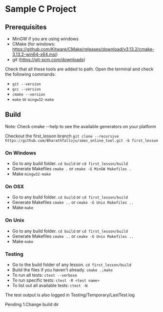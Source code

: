 # Sample C Project

## Prerequisites
- MinGW if you are using windows
- CMake (for windows: https://github.com/Kitware/CMake/releases/download/v3.13.2/cmake-3.13.2-win64-x64.msi)
- git (https://git-scm.com/downloads)

Check that all these tools are added to path. Open the terminal and check the following commands:
- `git --version`
- `gcc --version`
- `cmake --version`
- `make` or `mingw32-make`

## Build
Note: Check cmake --help to see the available generators on your platform

Checkout the first_lesson branch
`git clone --recursive https://github.com/BharathTalloju/smec_online_tool.git -b first_lesson`

### On Windows
- Go to any build folder.
`cd build` or `cd first_lesson/build`
- Generate Makefiles
`cmake .` or `cmake -G MinGW Makefiles .`
- Make
`mingw32-make`

### On OSX
- Go to any build folder.
`cd build` or `cd first_lesson/build`
- Generate Makefiles
`cmake ..` or `cmake -G Unix Makefiles ..`
- Make
`make`

### On Unix
- Go to any build folder.
`cd build` or `cd first_lesson/build`
- Generate Makefiles
`cmake ..` or `cmake -G Unix Makefiles ..`
- Make
`make`

### Testing
- Go to the build folder of any lesson.
`cd first_lesson/build`
- Build the files if you haven't already.
`cmake .;make`
- To run all tests:
`ctest --verbose`
- To run specific tests:
`ctest -R <test name>`
- To list out all available tests:
`ctest -N`

The test output is also logged in Testing/Temporary/LastTest.log


Pending
1.Change build dir